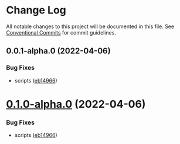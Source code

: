 # Change Log

All notable changes to this project will be documented in this file.
See [Conventional Commits](https://conventionalcommits.org) for commit guidelines.

## 0.0.1-alpha.0 (2022-04-06)

### Bug Fixes

- scripts ([eb14966](https://github.com/dsoaress/microservices/commit/eb149666cec28e39f4bace9160be9eba74f3cb6e))

# [0.1.0-alpha.0](https://github.com/dsoaress/microservices/compare/v0.0.1-alpha.0...v0.1.0-alpha.0) (2022-04-06)

### Bug Fixes

- scripts ([eb14966](https://github.com/dsoaress/microservices/commit/eb149666cec28e39f4bace9160be9eba74f3cb6e))
